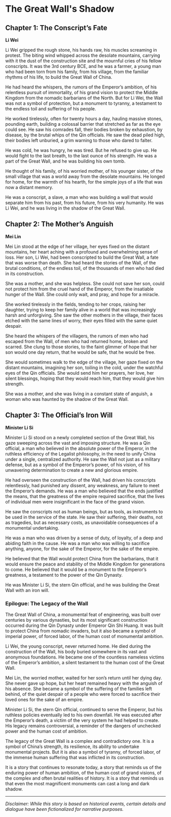 
# The Great Wall's Shadow

## Chapter 1: The Conscript’s Fate

**Li Wei**

Li Wei gripped the rough stone, his hands raw, his muscles screaming in protest. The biting wind whipped across the desolate mountains, carrying with it the dust of the construction site and the mournful cries of his fellow conscripts. It was the 3rd century BCE, and he was a farmer, a young man who had been torn from his family, from his village, from the familiar rhythms of his life, to build the Great Wall of China.

He had heard the whispers, the rumors of the Emperor’s ambition, of his relentless pursuit of immortality, of his grand vision to protect the Middle Kingdom from the nomadic barbarians of the North. But for Li Wei, the Wall was not a symbol of protection, but a monument to tyranny, a testament to the endless toil and suffering of his people.

He worked tirelessly, often for twenty hours a day, hauling massive stones, pounding earth, building a colossal barrier that stretched as far as the eye could see. He saw his comrades fall, their bodies broken by exhaustion, by disease, by the brutal whips of the Qin officials. He saw the dead piled high, their bodies left unburied, a grim warning to those who dared to falter.

He was cold, he was hungry, he was tired. But he refused to give up. He would fight to the last breath, to the last ounce of his strength. He was a part of the Great Wall, and he was building his own tomb.

He thought of his family, of his worried mother, of his younger sister, of the small village that was a world away from the desolate mountains. He longed for home, for the warmth of his hearth, for the simple joys of a life that was now a distant memory.

He was a conscript, a slave, a man who was building a wall that would separate him from his past, from his future, from his very humanity. He was Li Wei, and he was living in the shadow of the Great Wall.

## Chapter 2: The Mother’s Anguish

**Mei Lin**

Mei Lin stood at the edge of her village, her eyes fixed on the distant mountains, her heart aching with a profound and overwhelming sense of loss. Her son, Li Wei, had been conscripted to build the Great Wall, a fate that was worse than death. She had heard the stories of the Wall, of the brutal conditions, of the endless toil, of the thousands of men who had died in its construction.

She was a mother, and she was helpless. She could not save her son, could not protect him from the cruel hand of the Emperor, from the insatiable hunger of the Wall. She could only wait, and pray, and hope for a miracle.

She worked tirelessly in the fields, tending to her crops, raising her daughter, trying to keep her family alive in a world that was increasingly harsh and unforgiving. She saw the other mothers in the village, their faces etched with the same lines of worry, their eyes filled with the same quiet despair.

She heard the whispers of the villagers, the rumors of men who had escaped from the Wall, of men who had returned home, broken and scarred. She clung to those stories, to the faint glimmer of hope that her son would one day return, that he would be safe, that he would be free.

She would sometimes walk to the edge of the village, her gaze fixed on the distant mountains, imagining her son, toiling in the cold, under the watchful eyes of the Qin officials. She would send him her prayers, her love, her silent blessings, hoping that they would reach him, that they would give him strength.

She was a mother, and she was living in a constant state of anguish, a woman who was haunted by the shadow of the Great Wall.

## Chapter 3: The Official’s Iron Will

**Minister Li Si**

Minister Li Si stood on a newly completed section of the Great Wall, his gaze sweeping across the vast and imposing structure. He was a Qin official, a man who believed in the absolute power of the Emperor, in the ruthless efficiency of the Legalist philosophy, in the need to unify China under a single, centralized authority. He saw the Wall not just as a military defense, but as a symbol of the Emperor’s power, of his vision, of his unwavering determination to create a new and glorious empire.

He had overseen the construction of the Wall, had driven his conscripts relentlessly, had punished any dissent, any weakness, any failure to meet the Emperor’s demands. He was a man who believed that the ends justified the means, that the greatness of the empire required sacrifice, that the lives of individual men were insignificant in the face of the grand vision.

He saw the conscripts not as human beings, but as tools, as instruments to be used in the service of the state. He saw their suffering, their deaths, not as tragedies, but as necessary costs, as unavoidable consequences of a monumental undertaking.

He was a man who was driven by a sense of duty, of loyalty, of a deep and abiding faith in the cause. He was a man who was willing to sacrifice anything, anyone, for the sake of the Emperor, for the sake of the empire.

He believed that the Wall would protect China from the barbarians, that it would ensure the peace and stability of the Middle Kingdom for generations to come. He believed that it would be a monument to the Emperor’s greatness, a testament to the power of the Qin Dynasty.

He was Minister Li Si, the stern Qin official, and he was building the Great Wall with an iron will.

### Epilogue: The Legacy of the Wall

The Great Wall of China, a monumental feat of engineering, was built over centuries by various dynasties, but its most significant construction occurred during the Qin Dynasty under Emperor Qin Shi Huang. It was built to protect China from nomadic invaders, but it also became a symbol of imperial power, of forced labor, of the human cost of monumental ambition.

Li Wei, the young conscript, never returned home. He died during the construction of the Wall, his body buried somewhere in its vast and anonymous foundations. He became one of the countless nameless victims of the Emperor’s ambition, a silent testament to the human cost of the Great Wall.

Mei Lin, the worried mother, waited for her son’s return until her dying day. She never gave up hope, but her heart remained heavy with the anguish of his absence. She became a symbol of the suffering of the families left behind, of the quiet despair of a people who were forced to sacrifice their loved ones for the sake of an empire.

Minister Li Si, the stern Qin official, continued to serve the Emperor, but his ruthless policies eventually led to his own downfall. He was executed after the Emperor’s death, a victim of the very system he had helped to create. His legacy remains controversial, a reminder of the dangers of unchecked power and the human cost of ambition.

The legacy of the Great Wall is a complex and contradictory one. It is a symbol of China’s strength, its resilience, its ability to undertake monumental projects. But it is also a symbol of tyranny, of forced labor, of the immense human suffering that was inflicted in its construction.

It is a story that continues to resonate today, a story that reminds us of the enduring power of human ambition, of the human cost of grand visions, of the complex and often brutal realities of history. It is a story that reminds us that even the most magnificent monuments can cast a long and dark shadow.

***

*Disclaimer: While this story is based on historical events, certain details and dialogue have been fictionalized for narrative purposes.*